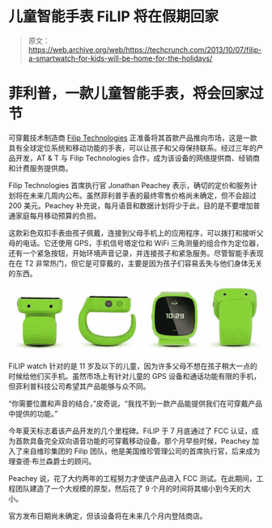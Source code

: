 # 儿童智能手表 FiLIP 将在假期回家

> 原文：<https://web.archive.org/web/https://techcrunch.com/2013/10/07/filip-a-smartwatch-for-kids-will-be-home-for-the-holidays/>

# 菲利普，一款儿童智能手表，将会回家过节

可穿戴技术制造商 [Filip Technologies](https://web.archive.org/web/20230326082641/http://www.myfilip.com/) 正准备将其首款产品推向市场，这是一款具有全球定位系统和移动功能的手表，可以让孩子和父母保持联系。经过三年的产品开发，AT & T 与 Filip Technologies 合作，成为该设备的网络提供商、经销商和计费服务提供商。

Filip Technologies 首席执行官 Jonathan Peachey 表示，确切的定价和服务计划将在未来几周内公布。虽然菲利普手表的最终零售价格尚未确定，但不会超过 200 美元。Peachey 补充说，每月语音和数据计划将少于此，目的是不要增加普通家庭每月移动预算的负担。

这款彩色双扣手表由孩子佩戴，连接到父母手机上的应用程序，可以拨打和接听父母的电话。它还使用 GPS，手机信号塔定位和 WiFi 三角测量的组合作为定位器，还有一个紧急按钮，开始环境声音记录，并连接孩子和紧急服务。尽管智能手表现在在 T2 非常热门，但它是可穿戴的，主要是因为孩子们容易丢失与他们身体无关的东西。

![green-compressed](img/96a02a0e6dc116c4ca35fe742429c212.png)

FiLIP watch 针对的是 11 岁及以下的儿童，因为许多父母不想在孩子稍大一点的时候给他们买手机。虽然市场上有针对儿童的 GPS 设备和通话功能有限的手机，但菲利普科技公司希望其产品能够与众不同。

“你需要位置和声音的结合，”皮奇说。“我找不到一款产品能提供我们在可穿戴产品中提供的功能。”

今年夏天标志着该产品开发的几个里程碑。FiLIP 于 7 月底通过了 FCC 认证，成为首款具备完全双向语音功能的可穿戴移动设备。那个月早些时候，Peachey 加入了来自维珍集团的 Filip 团队，他是美国维珍管理公司的首席执行官，后来成为理查德·布兰森爵士的顾问。

Peachey 说，花了大约两年的工程努力才使该产品进入 FCC 测试。在此期间，工程团队建造了一个大规模的原型，然后花了 9 个月的时间将其缩小到今天的大小。

官方发布日期尚未确定，但该设备将在未来几个月内登陆商店。